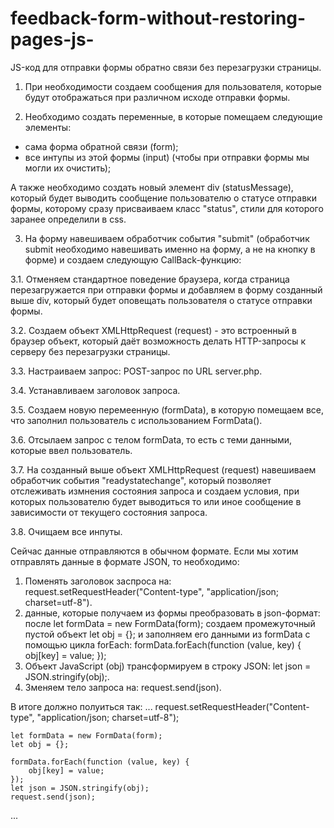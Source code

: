 # feedback-form-without-restoring-pages-js-
JS-код для отправки формы обратно связи без перезагрузки страницы.

1. При необходимости создаем сообщения для пользователя, которые будут отображаться при различном исходе отправки формы.

2. Необходимо создать переменные, в которые помещаем следующие элементы: 
* сама форма обратной связи (form);
* все интупы из этой формы (input) (чтобы при отправки формы мы могли их очистить);

А также необходимо создать новый элемент div (statusMessage), который будет выводить сообщение пользователю о статусе отправки формы, которому сразу присваиваем класс "status", стили для которого заранее определили в css.

3. На форму навешиваем обработчик события "submit" (обработчик submit необходимо навешивать именно на форму, а не на кнопку в форме) и создаем следующую CallBack-функцию:

3.1. Отменяем стандартное поведение браузера, когда страница перезагружается при отправки формы и добавляем в форму созданный выше div, который будет оповещать пользователя о статусе отправки формы. 

3.2. Создаем объект XMLHttpRequest (request) - это встроенный в браузер объект, который даёт возможность делать HTTP-запросы к серверу без перезагрузки страницы. 

3.3. Настраиваем запрос: POST-запрос по URL server.php.

3.4. Устанавливаем заголовок запроса.

3.5. Создаем новую перемеенную (formData), в которую помещаем все, что заполнил пользователь с использованием FormData().

3.6. Отсылаем запрос c телом formData, то есть с теми данными, которые ввел пользователь.

3.7. На созданный выше объект XMLHttpRequest (request) навешиваем обработчик события "readystatechange", который позволяет отслеживать измнения состояния запроса и создаем условия, при которых пользователю будет выводиться то или иное сообщение в зависимости от текущего состояния запроса.

3.8. Очищаем все инпуты.

Сейчас данные отправляются в обычном формате. Если мы хотим отправлять данные в формате JSON, то необходимо:
1. Поменять заголовок заспроса на:
    request.setRequestHeader("Content-type", "application/json; charset=utf-8").
2. данные, которые получаем из формы преобразовать в json-формат: после 
    let formData = new FormData(form);
создаем промежуточный пустой объект 
    let obj = {}; 
и заполняем его данными из formData с помощью цикла forEach:
    formData.forEach(function (value, key) {
        obj[key] = value;
    });
3. Объект JavaScript (obj) трансформируем в строку JSON: 
    let json = JSON.stringify(obj);.
4. Зменяем тело запроса на:
    request.send(json).

В итоге должно полуиться так:
...
    request.setRequestHeader("Content-type", "application/json; charset=utf-8");
    
    let formData = new FormData(form);
    let obj = {};

    formData.forEach(function (value, key) {
        obj[key] = value;
    });
    let json = JSON.stringify(obj);
    request.send(json);
...
